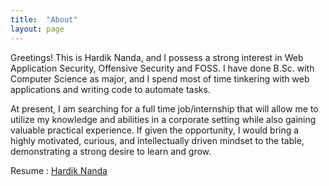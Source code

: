 ```yaml
---
title:  "About"
layout: page
---
```

Greetings! This is Hardik Nanda, and I possess a strong interest in Web Application Security, Offensive Security and FOSS. I have done B.Sc. with Computer Science as major, and I spend most of time tinkering with web applications and writing code to automate tasks.

At present, I am searching for a full time job/internship that will allow me to utilize my knowledge and abilities in a corporate setting while also gaining valuable practical experience. If given the opportunity, I would bring a highly motivated, curious, and intellectually driven mindset to the table, demonstrating a strong desire to learn and grow.<br>

Resume : [Hardik Nanda](https://drive.google.com/file/d/11a9XGCssVA7Lw7fa48l-QZju8MofUNtx/view?usp=sharing)